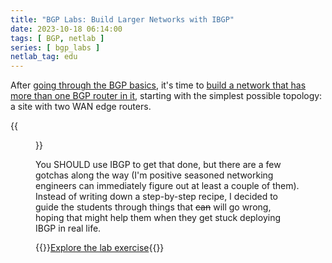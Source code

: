 ```yaml
---
title: "BGP Labs: Build Larger Networks with IBGP"
date: 2023-10-18 06:14:00
tags: [ BGP, netlab ]
series: [ bgp_labs ]
netlab_tag: edu
---
```

After [going through the BGP basics](https://bgplabs.net/#setting-up-bgp), it's time to [build a network that has more than one BGP router in it](https://bgplabs.net/ibgp/1-edge/), starting with the simplest possible topology: a site with two WAN edge routers.

{{<figure src="https://bgplabs.net/ibgp/topology-ibgp.png">}}
<!--more-->
You SHOULD use IBGP to get that done, but there are a few gotchas along the way (I'm positive seasoned networking engineers can immediately figure out at least a couple of them). Instead of writing down a step-by-step recipe, I decided to guide the students through things that ~~can~~ will go wrong, hoping that might help them when they get stuck deploying IBGP in real life.

{{<jump>}}[Explore the lab exercise](https://bgplabs.net/ibgp/1-edge/){{</jump>}}
